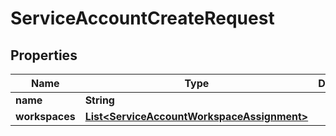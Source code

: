 

# ServiceAccountCreateRequest


## Properties

| Name | Type | Description | Notes |
|------------ | ------------- | ------------- | -------------|
|**name** | **String** |  |  |
|**workspaces** | [**List&lt;ServiceAccountWorkspaceAssignment&gt;**](ServiceAccountWorkspaceAssignment.md) |  |  [optional] |



